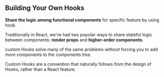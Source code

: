 ## Building Your Own Hooks
**Share the logic among functional components** for specific feature by using hook.

Traditionally in React, we’ve had two popular ways to share stateful logic between components: **render props** and **higher-order components**.

custom Hooks solve many of the same problems without forcing you to add more components to the components tree.

 Custom Hooks are a convention that naturally follows from the design of Hooks, rather than a React feature.
